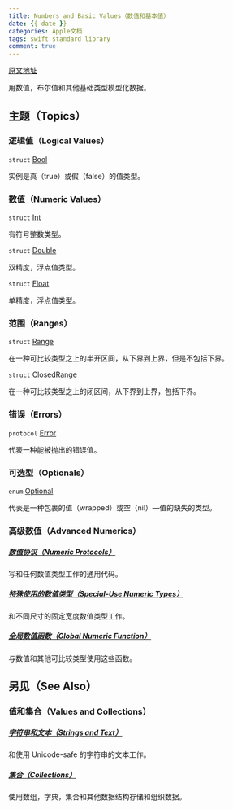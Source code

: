 ```yaml
---
title: Numbers and Basic Values（数值和基本值）
date: {{ date }}
categories: Apple文档
tags: swift standard library
comment: true
---
```

[原文地址](https://developer.apple.com/documentation/swift/numbers_and_basic_values)

用数值，布尔值和其他基础类型模型化数据。

## 主题（Topics）

### 逻辑值（Logical Values）

`struct` [Bool](/2017/09/25/2017-09/Bool/)

实例是真（true）或假（false）的值类型。

### 数值（Numeric Values）

`struct` [Int](https://developer.apple.com/documentation/swift/int)

有符号整数类型。

`struct` [Double](https://developer.apple.com/documentation/swift/double)

双精度，浮点值类型。

`struct` [Float](https://developer.apple.com/documentation/swift/float)

单精度，浮点值类型。

### 范围（Ranges）

`struct` [Range](https://developer.apple.com/documentation/swift/range)

在一种可比较类型之上的半开区间，从下界到上界，但是不包括下界。

`struct` [ClosedRange](https://developer.apple.com/documentation/swift/closedrange)

在一种可比较类型之上的闭区间，从下界到上界，包括下界。

### 错误（Errors）

`protocol` [Error](https://developer.apple.com/documentation/swift/error)

代表一种能被抛出的错误值。

### 可选型（Optionals）

`enum` [Optional](https://developer.apple.com/documentation/swift/optional)

代表是一种包裹的值（wrapped）或空（nil）—值的缺失的类型。

### 高级数值（Advanced Numerics）

##### [数值协议（Numeric Protocols）](https://developer.apple.com/documentation/swift/numbers_and_basic_values/numeric_protocols)

写和任何数值类型工作的通用代码。

##### [特殊使用的数值类型（Special-Use Numeric Types）](https://developer.apple.com/documentation/swift/numbers_and_basic_values/special_use_numeric_types)

和不同尺寸的固定宽度数值类型工作。

##### [全局数值函数（Global Numeric Function）](https://developer.apple.com/documentation/swift/numbers_and_basic_values/global_numeric_functions)

与数值和其他可比较类型使用这些函数。

## 另见（See Also）

### 值和集合（Values and Collections）

##### [字符串和文本（Strings and Text）](https://developer.apple.com/documentation/swift/strings_and_text)

和使用 Unicode-safe 的字符串的文本工作。

##### [集合（Collections）](https://developer.apple.com/documentation/swift/collections)

使用数组，字典，集合和其他数据结构存储和组织数据。